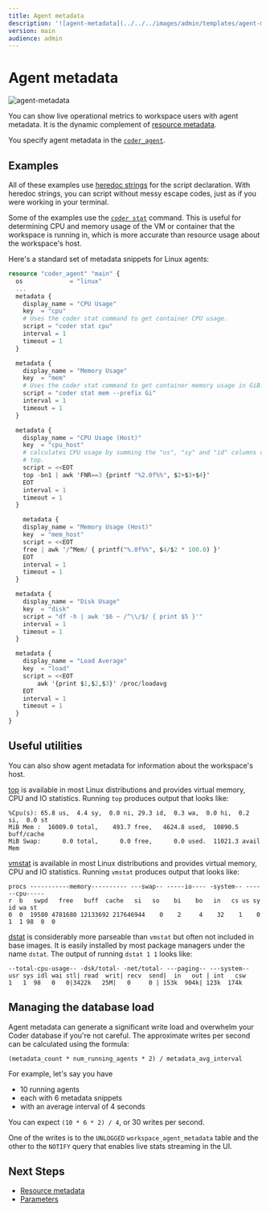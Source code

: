 ```yaml
---
title: Agent metadata
description: '![agent-metadata](../../../images/admin/templates/agent-metadata-ui.png)'
version: main
audience: admin
---
```

# Agent metadata

![agent-metadata](%images/%images/./../../images/admin/templates/agent-metadata-ui.png)

You can show live operational metrics to workspace users with agent metadata. It
is the dynamic complement of [resource metadata](./resource-metadata).

You specify agent metadata in the
[`coder_agent`](https://registry.terraform.io/providers/coder/coder/latest/docs/resources/agent).

## Examples

All of these examples use
[heredoc strings](https://developer.hashicorp.com/terraform/language/expressions/strings#heredoc-strings)
for the script declaration. With heredoc strings, you can script without messy
escape codes, just as if you were working in your terminal.

Some of the examples use the [`coder stat`](../../../reference/cli/stat)
command. This is useful for determining CPU and memory usage of the VM or
container that the workspace is running in, which is more accurate than resource
usage about the workspace's host.

Here's a standard set of metadata snippets for Linux agents:

```tf
resource "coder_agent" "main" {
  os             = "linux"
  ...
  metadata {
    display_name = "CPU Usage"
    key  = "cpu"
    # Uses the coder stat command to get container CPU usage.
    script = "coder stat cpu"
    interval = 1
    timeout = 1
  }

  metadata {
    display_name = "Memory Usage"
    key  = "mem"
    # Uses the coder stat command to get container memory usage in GiB.
    script = "coder stat mem --prefix Gi"
    interval = 1
    timeout = 1
  }

  metadata {
    display_name = "CPU Usage (Host)"
    key  = "cpu_host"
    # calculates CPU usage by summing the "us", "sy" and "id" columns of
    # top.
    script = <<EOT
    top -bn1 | awk 'FNR==3 {printf "%2.0f%%", $2+$3+$4}'
    EOT
    interval = 1
    timeout = 1
  }

    metadata {
    display_name = "Memory Usage (Host)"
    key  = "mem_host"
    script = <<EOT
    free | awk '/^Mem/ { printf("%.0f%%", $4/$2 * 100.0) }'
    EOT
    interval = 1
    timeout = 1
  }

  metadata {
    display_name = "Disk Usage"
    key  = "disk"
    script = "df -h | awk '$6 ~ /^\\/$/ { print $5 }'"
    interval = 1
    timeout = 1
  }

  metadata {
    display_name = "Load Average"
    key  = "load"
    script = <<EOT
        awk '{print $1,$2,$3}' /proc/loadavg
    EOT
    interval = 1
    timeout = 1
  }
}
```

## Useful utilities

You can also show agent metadata for information about the workspace's host.

[top](https://manpages.ubuntu.com/manpages/jammy/en/man1/top.1.html) is
available in most Linux distributions and provides virtual memory, CPU and IO
statistics. Running `top` produces output that looks like:

```text
%Cpu(s): 65.8 us,  4.4 sy,  0.0 ni, 29.3 id,  0.3 wa,  0.0 hi,  0.2 si,  0.0 st
MiB Mem :  16009.0 total,    493.7 free,   4624.8 used,  10890.5 buff/cache
MiB Swap:      0.0 total,      0.0 free,      0.0 used.  11021.3 avail Mem
```

[vmstat](https://manpages.ubuntu.com/manpages/jammy/en/man8/vmstat.8.html) is
available in most Linux distributions and provides virtual memory, CPU and IO
statistics. Running `vmstat` produces output that looks like:

```text
procs -----------memory---------- ---swap-- -----io---- -system-- ------cpu-----
r  b   swpd   free   buff  cache   si   so    bi    bo   in   cs us sy id wa st
0  0  19580 4781680 12133692 217646944    0    2     4    32    1    0  1  1 98  0  0
```

[dstat](https://manpages.ubuntu.com/manpages/jammy/man1/dstat.1.html) is
considerably more parseable than `vmstat` but often not included in base images.
It is easily installed by most package managers under the name `dstat`. The
output of running `dstat 1 1` looks like:

```text
--total-cpu-usage-- -dsk/total- -net/total- ---paging-- ---system--
usr sys idl wai stl| read  writ| recv  send|  in   out | int   csw
1   1  98   0   0|3422k   25M|   0     0 | 153k  904k| 123k  174k
```

## Managing the database load

Agent metadata can generate a significant write load and overwhelm your Coder
database if you're not careful. The approximate writes per second can be
calculated using the formula:

```text
(metadata_count * num_running_agents * 2) / metadata_avg_interval
```

For example, let's say you have

- 10 running agents
- each with 6 metadata snippets
- with an average interval of 4 seconds

You can expect `(10 * 6 * 2) / 4`, or 30 writes per second.

One of the writes is to the `UNLOGGED` `workspace_agent_metadata` table and the
other to the `NOTIFY` query that enables live stats streaming in the UI.

## Next Steps

- [Resource metadata](./resource-metadata)
- [Parameters](./parameters)
